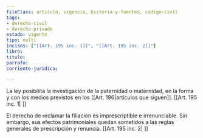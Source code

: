 ```yaml
---
fileClass: articulo, vigencia, historia-y-fuentes, codigo-civil
tags:
- derecho-civil
- derecho-privado
estado: vigente
tipo: multi
incisos: ["[[Art. 195 inc. 1]]", "[[Art. 195 inc. 2]]"]
libro:
titulo:
parrafo:
corriente-juridica:

---
```

La ley posibilita la investigación de la paternidad o maternidad, en la forma y con los medios previstos en los [[Art. 196|artículos que siguen]]. [[Art. 195 inc. 1| ]]

El derecho de reclamar la filiación es imprescriptible e irrenunciable. Sin embargo, sus efectos patrimoniales quedan sometidos a las reglas generales de prescripción y renuncia. [[Art. 195 inc. 2| ]]